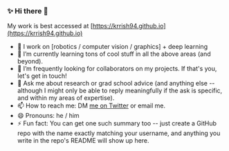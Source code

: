 ### ✨ Hi there 👋

My work is best accessed at [https://krrish94.github.io](https://krrish94.github.io)

- 🔭 I work on [robotics / computer vision / graphics] + deep learning
- 🌱 I’m currently learning tons of cool stuff in all the above areas (and beyond).
- 👯 I’m frequently looking for collaborators on my projects. If that's you, let's get in touch!
- 💬 Ask me about research or grad school advice (and anything else -- although I might only be able to reply meaningfully if the ask is specific, and within my areas of expertise).
- 📫 How to reach me: DM [me on Twitter](https://twitter.com/_krishna_murthy) or email me.
- 😄 Pronouns: he / him
- ⚡ Fun fact: You can get one such summary too -- just create a GitHub repo with the name exactly matching your username, and anything you write in the repo's README will show up here.
